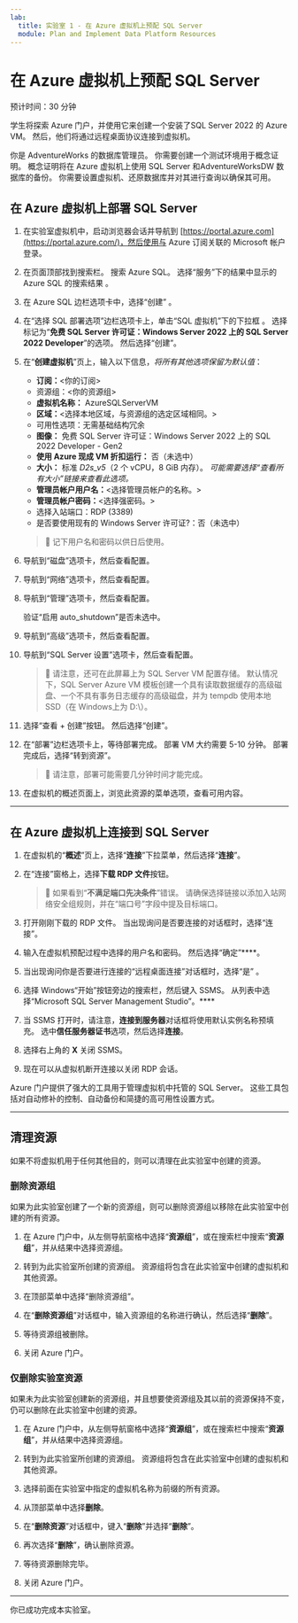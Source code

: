 ```yaml
---
lab:
  title: 实验室 1 - 在 Azure 虚拟机上预配 SQL Server
  module: Plan and Implement Data Platform Resources
---
```


# 在 Azure 虚拟机上预配 SQL Server

预计时间：30 分钟

学生将探索 Azure 门户，并使用它来创建一个安装了SQL Server 2022 的 Azure VM。 然后，他们将通过远程桌面协议连接到虚拟机。

你是 AdventureWorks 的数据库管理员。 你需要创建一个测试环境用于概念证明。 概念证明将在 Azure 虚拟机上使用 SQL Server 和AdventureWorksDW 数据库的备份。 你需要设置虚拟机、还原数据库并对其进行查询以确保其可用。

## 在 Azure 虚拟机上部署 SQL Server

1. 在实验室虚拟机中，启动浏览器会话并导航到 [https://portal.azure.com](https://portal.azure.com/)，然后使用与 Azure 订阅关联的 Microsoft 帐户登录。

1. 在页面顶部找到搜索栏。 搜索 Azure SQL。 选择“服务”下的结果中显示的 Azure SQL 的搜索结果 。

1. 在 Azure SQL 边栏选项卡中，选择“创建” 。

1. 在“选择 SQL 部署选项”边栏选项卡上，单击“SQL 虚拟机”下的下拉框 。 选择标记为“**免费 SQL Server 许可证：Windows Server 2022 上的 SQL Server 2022 Developer**”的选项。 然后选择“创建”。

1. 在“**创建虚拟机**”页上，输入以下信息，*将所有其他选项保留为默认值*：

    - **订阅：**&lt;你的订阅&gt;
    - 资源组：&lt;你的资源组&gt;
    - **虚拟机名称：** AzureSQLServerVM
    - **区域：**&lt;选择本地区域，与资源组的选定区域相同。&gt;
    - 可用性选项：无需基础结构冗余
    - **图像：** 免费 SQL Server 许可证：Windows Server 2022 上的 SQL 2022 Developer - Gen2
    - **使用 Azure 现成 VM 折扣运行：** 否（未选中）
    - **大小：** 标准 *D2s_v5*（2 个 vCPU，8 GiB 内存）。 *可能需要选择“查看所有大小”链接来查看此选项。*
    - **管理员帐户用户名：**&lt;选择管理员帐户的名称。&gt;
    - **管理员帐户密码：**&lt;选择强密码。&gt;
    - 选择入站端口：RDP (3389)
    - 是否要使用现有的 Windows Server 许可证?：否（未选中）

    > &#128221; 记下用户名和密码以供日后使用。

1. 导航到“磁盘”选项卡，然后查看配置。

1. 导航到“网络”选项卡，然后查看配置。

1. 导航到“管理”选项卡，然后查看配置。

    验证“启用 auto_shutdown”是否未选中。

1. 导航到“高级”选项卡，然后查看配置。

1. 导航到“SQL Server 设置”选项卡，然后查看配置。

    > &#128221; 请注意，还可在此屏幕上为 SQL Server VM 配置存储。 默认情况下，SQL Server Azure VM 模板创建一个具有读取数据缓存的高级磁盘、一个不具有事务日志缓存的高级磁盘，并为 tempdb 使用本地 SSD（在 Windows上为 D:\）。

1. 选择“查看 + 创建”按钮。 然后选择“创建”。

1. 在“部署”边栏选项卡上，等待部署完成。 部署 VM 大约需要 5-10 分钟。 部署完成后，选择“转到资源”。

    > &#128221; 请注意，部署可能需要几分钟时间才能完成。

1. 在虚拟机的概述页面上，浏览此资源的菜单选项，查看可用内容。

---

## 在 Azure 虚拟机上连接到 SQL Server

1. 在虚拟机的“**概述**”页上，选择“**连接**”下拉菜单，然后选择“**连接**”。

1. 在“连接”窗格上，选择**下载 RDP 文件**按钮。

    > &#128221; 如果看到“**不满足端口先决条件**”错误。 请确保选择链接以添加入站网络安全组规则，并在“端口号”字段中提及目标端口。

1. 打开刚刚下载的 RDP 文件。 当出现询问是否要连接的对话框时，选择“连接”。

1. 输入在虚拟机预配过程中选择的用户名和密码。 然后选择“确定”****。

1. 当出现询问你是否要进行连接的“远程桌面连接”对话框时，选择“是” 。

1. 选择 Windows“开始”按钮旁边的搜索栏，然后键入 SSMS。 从列表中选择“Microsoft SQL Server Management Studio”。****  

1. 当 SSMS 打开时，请注意，**连接到服务器**对话框将使用默认实例名称预填充。 选中**信任服务器证书**选项，然后选择**连接**。

1. 选择右上角的 **X** 关闭 SSMS。

1. 现在可以从虚拟机断开连接以关闭 RDP 会话。

Azure 门户提供了强大的工具用于管理虚拟机中托管的 SQL Server。 这些工具包括对自动修补的控制、自动备份和简捷的高可用性设置方式。

---

## 清理资源

如果不将虚拟机用于任何其他目的，则可以清理在此实验室中创建的资源。

### 删除资源组

如果为此实验室创建了一个新的资源组，则可以删除资源组以移除在此实验室中创建的所有资源。

1. 在 Azure 门户中，从左侧导航窗格中选择“**资源组**”，或在搜索栏中搜索“**资源组**”，并从结果中选择资源组。

1. 转到为此实验室所创建的资源组。 资源组将包含在此实验室中创建的虚拟机和其他资源。

1. 在顶部菜单中选择“删除资源组”。

1. 在“**删除资源组**”对话框中，输入资源组的名称进行确认，然后选择“**删除**”。

1. 等待资源组被删除。

1. 关闭 Azure 门户。

### 仅删除实验室资源

如果未为此实验室创建新的资源组，并且想要使资源组及其以前的资源保持不变，仍可以删除在此实验室中创建的资源。

1. 在 Azure 门户中，从左侧导航窗格中选择“**资源组**”，或在搜索栏中搜索“**资源组**”，并从结果中选择资源组。

1. 转到为此实验室所创建的资源组。 资源组将包含在此实验室中创建的虚拟机和其他资源。

1. 选择前面在实验室中指定的虚拟机名称为前缀的所有资源。

1. 从顶部菜单中选择**删除**。

1. 在“**删除资源**”对话框中，键入“**删除**”并选择“**删除**”。

1. 再次选择“**删除**”，确认删除资源。

1. 等待资源删除完毕。

1. 关闭 Azure 门户。

---

你已成功完成本实验室。
